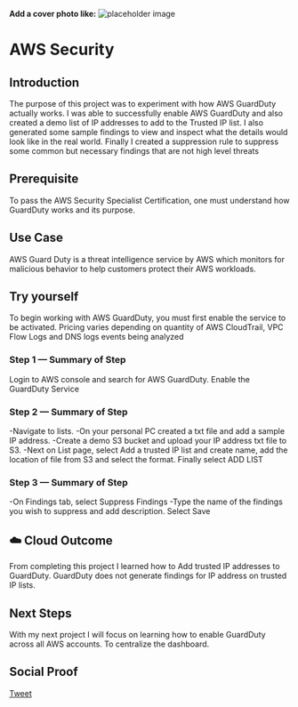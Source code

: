 **Add a cover photo like:**
![placeholder image](https://www.securitymagazine.com/ext/resources/SEC/2017/April/SEC0417-testing-feat-slide_900px.jpg?1489683576)

# AWS Security 

## Introduction

The purpose of this project was to experiment with how AWS GuardDuty actually works. I was able to successfully enable AWS GuardDuty and also created a demo list of IP addresses to add to the Trusted IP list. I also generated some sample findings to view and inspect what the details would look like in the real world. Finally I created a suppression rule to suppress some common but necessary findings that are not high level threats

## Prerequisite

To pass the AWS Security Specialist Certification, one must understand how GuardDuty works and its purpose. 

## Use Case

AWS Guard Duty is a threat intelligence service by AWS which monitors for malicious behavior to help customers protect their AWS workloads.

## Try yourself

To begin working with AWS GuardDuty, you must first enable the service to be activated. Pricing varies depending on quantity of AWS CloudTrail, VPC Flow Logs and DNS logs events being analyzed

### Step 1 — Summary of Step

Login to AWS console and search for AWS GuardDuty. Enable the GuardDuty Service

### Step 2 — Summary of Step

-Navigate to lists. 
-On your personal PC created a txt file and add a sample IP address. 
-Create a demo S3 bucket and upload your IP address txt file to S3. 
-Next on List page, select Add a trusted IP list and create name, add the location of file from S3 and select the format. Finally select ADD LIST
### Step 3 — Summary of Step

-On Findings tab, select Suppress Findings
-Type the name of the findings you wish to suppress and add description. Select Save

## ☁️ Cloud Outcome

From completing this project I learned how to Add trusted IP addresses to GuardDuty. GuardDuty does not generate findings for IP address on trusted IP lists.

## Next Steps

With my next project I will focus on learning how to enable GuardDuty across all AWS accounts. To centralize the dashboard.

## Social Proof

[Tweet](lhttps://twitter.com/MarcusS69448454/status/1328475993212903425ink)
